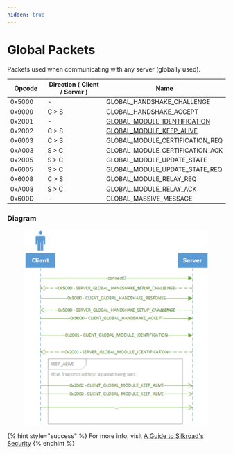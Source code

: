 ```yaml
---
hidden: true
---
```


# Global Packets

Packets used when communicating with any server (globally used).

<table data-full-width="true"><thead><tr><th width="100">Opcode</th><th width="215">Direction ( Client / Server )</th><th>Name</th></tr></thead><tbody><tr><td>0x5000</td><td>-</td><td>GLOBAL_HANDSHAKE_CHALLENGE</td></tr><tr><td>0x9000</td><td>C > S</td><td>GLOBAL_HANDSHAKE_ACCEPT</td></tr><tr><td>0x2001</td><td>-</td><td><a href="global_module_identification.md">GLOBAL_MODULE_IDENTIFICATION</a></td></tr><tr><td>0x2002</td><td>C > S</td><td><a href="global_module_keep_alive.md">GLOBAL_MODULE_KEEP_ALIVE</a></td></tr><tr><td>0x6003</td><td>C > S</td><td>GLOBAL_MODULE_CERTIFICATION_REQ</td></tr><tr><td>0xA003</td><td>S > C</td><td>GLOBAL_MODULE_CERTIFICATION_ACK</td></tr><tr><td>0x2005</td><td>S > C</td><td>GLOBAL_MODULE_UPDATE_STATE</td></tr><tr><td>0x6005</td><td>S > C</td><td>GLOBAL_MODULE_UPDATE_STATE_REQ</td></tr><tr><td>0x6008</td><td>C > S</td><td>GLOBAL_MODULE_RELAY_REQ</td></tr><tr><td>0xA008</td><td>S > C</td><td>GLOBAL_MODULE_RELAY_ACK</td></tr><tr><td>0x600D</td><td>-</td><td>GLOBAL_MASSIVE_MESSAGE</td></tr></tbody></table>

### Diagram

<figure><img src="../../.gitbook/assets/packets-global-diagram.png" alt=""><figcaption></figcaption></figure>

{% hint style="success" %}
For more info, visit [A Guide to Silkroad's Security](../../client/a-guide-to-silkroads-security.md)
{% endhint %}
